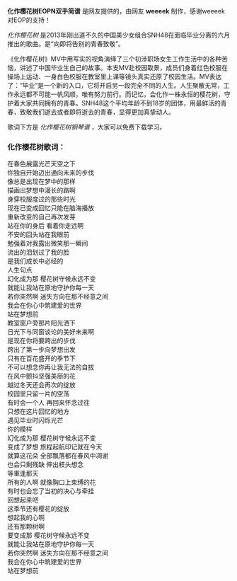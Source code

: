 

**化作樱花树EOPN双手简谱** 是网友提供的，由网友 **weeeek** 制作，感谢weeeek对EOP的支持！

_化作樱花树_ 是2013年刚出道不久的中国美少女组合SNH48在面临毕业分离的六月推出的歌曲。是“向即将告别的青春致敬”。

《化作樱花树》MV中用写实的视角演绎了三个初涉职场女生工作生活中的各种苦恼，讲述了中国毕业生自己的故事。本支MV赴校园取景，成员们身着红色校服在操场上运动、一身白色校服在教室里上课等镜头真实还原了校园生活。MV表达了：“毕业”是一个新的入口，它将开启另一段完全不同的人生。人生聚散无常，工作永远都不可能一帆风顺，唯有努力前行。而记忆，会化作一株永恒的樱花树，守护着大家共同拥有的青春。SNH48这个平均年龄不到18岁的团体，用最鲜活的青春，致敬我们逝去或者即将逝去的青春，显得更加真挚动人。

歌词下方是 _化作樱花树钢琴谱_ ，大家可以免费下载学习。

### 化作樱花树歌词：

在春色展露光芒天空之下  
你独自开始迈出通向未来的步伐  
像总是出现在梦中的那样  
描画出梦想中漫长的路啊  
身穿校服度过的那些时光  
现在已变成回忆只能在脑海播放  
重新改变的自己再次发芽  
站在你的身后 看着你走远啊  
不安的回头站在我眼前  
勉强着对我露出微笑那一瞬间  
流出的泪划过了我的脸  
是我们成长中必经的  
人生句点  
幻化成为那 樱花树守候永远不变  
就能让我站在原地守护你每一天  
若你突然啊 迷失方向在那不经意之间  
我会在你心中筑建爱的世界  
站在梦想前  
教室窗户旁那片阳光洒下  
日光下与同窗谈论的美好未来啊  
是现在你将要跨出的步伐  
跨出了第一步向梦想出发  
只有在百花盛开的季节下  
不可以想念你再让我无法的自拔  
在风中颤抖坚强美丽的花  
越过冬天还会再次的绽放  
校园里只留一片的空荡  
有时会一个人 再回来怀念过往  
只想在这片回忆的地方  
遇见毕业时闪烁光芒  
你的模样  
幻化成为那 樱花树守候永远不变  
变成了梦想 旅程起航印记就在今天  
就算这花朵 全部飘落都在春风中凋谢  
也会只剩残缺 伸出枝头想念  
等重逢那天  
所有的人啊 就像胸口上束缚的花  
有时也会忘了当初的决心与牵挂  
回想起来吧  
这季节还有樱花的绽放  
想起我的心啊  
还有那颗树啊  
要变成那 樱花树守候永远不变  
就能让我站在原地守护你每一天  
若你突然啊 迷失方向在那不经意之间  
我会在你心中筑建爱的世界  
站在梦想前

